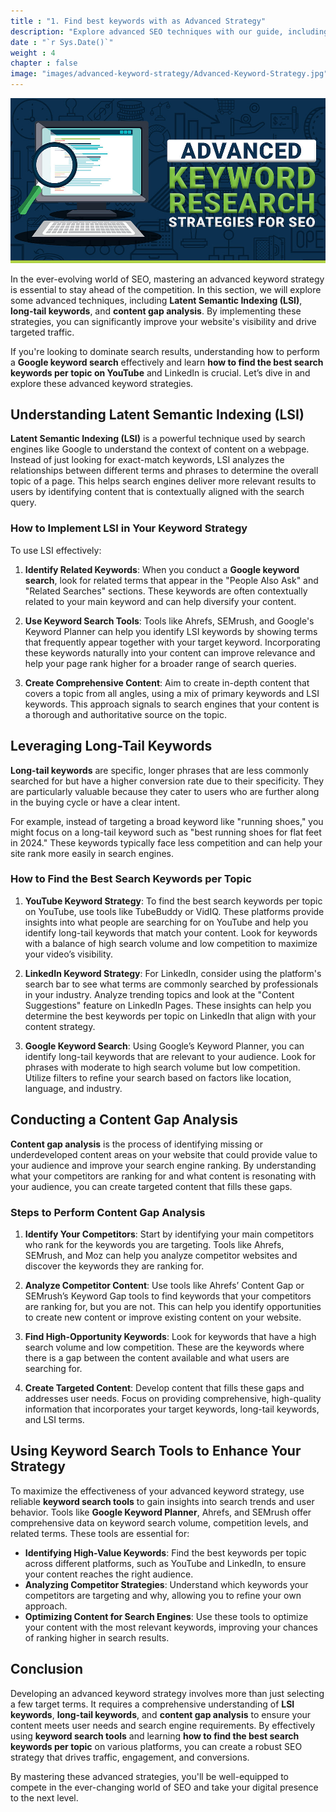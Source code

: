 ```yaml
---
title : "1. Find best keywords with as Advanced Strategy"
description: "Explore advanced SEO techniques with our guide, including advanced SEO courses, training, and advanced technical SEO strategies to boost your site's performance"
date : "`r Sys.Date()`"
weight : 4
chapter : false
image: "images/advanced-keyword-strategy/Advanced-Keyword-Strategy.jpg"
---
```

![Find best keywords with as Advanced Strateg](/images/advanced-keyword-strategy/Advanced-Keyword-Strategy.jpg)

In the ever-evolving world of SEO, mastering an advanced keyword strategy is essential to stay ahead of the competition. In this section, we will explore some advanced techniques, including **Latent Semantic Indexing (LSI)**, **long-tail keywords**, and **content gap analysis**. By implementing these strategies, you can significantly improve your website's visibility and drive targeted traffic.

If you're looking to dominate search results, understanding how to perform a **Google keyword search** effectively and learn **how to find the best search keywords per topic on YouTube** and LinkedIn is crucial. Let’s dive in and explore these advanced keyword strategies.

## Understanding Latent Semantic Indexing (LSI)

**Latent Semantic Indexing (LSI)** is a powerful technique used by search engines like Google to understand the context of content on a webpage. Instead of just looking for exact-match keywords, LSI analyzes the relationships between different terms and phrases to determine the overall topic of a page. This helps search engines deliver more relevant results to users by identifying content that is contextually aligned with the search query.

### How to Implement LSI in Your Keyword Strategy

To use LSI effectively:

1. **Identify Related Keywords**: When you conduct a **Google keyword search**, look for related terms that appear in the "People Also Ask" and "Related Searches" sections. These keywords are often contextually related to your main keyword and can help diversify your content.

2. **Use Keyword Search Tools**: Tools like Ahrefs, SEMrush, and Google's Keyword Planner can help you identify LSI keywords by showing terms that frequently appear together with your target keyword. Incorporating these keywords naturally into your content can improve relevance and help your page rank higher for a broader range of search queries.

3. **Create Comprehensive Content**: Aim to create in-depth content that covers a topic from all angles, using a mix of primary keywords and LSI keywords. This approach signals to search engines that your content is a thorough and authoritative source on the topic.

## Leveraging Long-Tail Keywords

**Long-tail keywords** are specific, longer phrases that are less commonly searched for but have a higher conversion rate due to their specificity. They are particularly valuable because they cater to users who are further along in the buying cycle or have a clear intent.

For example, instead of targeting a broad keyword like "running shoes," you might focus on a long-tail keyword such as "best running shoes for flat feet in 2024." These keywords typically face less competition and can help your site rank more easily in search engines.

### How to Find the Best Search Keywords per Topic

1. **YouTube Keyword Strategy**: To find the best search keywords per topic on YouTube, use tools like TubeBuddy or VidIQ. These platforms provide insights into what people are searching for on YouTube and help you identify long-tail keywords that match your content. Look for keywords with a balance of high search volume and low competition to maximize your video’s visibility.

2. **LinkedIn Keyword Strategy**: For LinkedIn, consider using the platform's search bar to see what terms are commonly searched by professionals in your industry. Analyze trending topics and look at the "Content Suggestions" feature on LinkedIn Pages. These insights can help you determine the best keywords per topic on LinkedIn that align with your content strategy.

3. **Google Keyword Search**: Using Google’s Keyword Planner, you can identify long-tail keywords that are relevant to your audience. Look for phrases with moderate to high search volume but low competition. Utilize filters to refine your search based on factors like location, language, and industry.

## Conducting a Content Gap Analysis

**Content gap analysis** is the process of identifying missing or underdeveloped content areas on your website that could provide value to your audience and improve your search engine ranking. By understanding what your competitors are ranking for and what content is resonating with your audience, you can create targeted content that fills these gaps.

### Steps to Perform Content Gap Analysis

1. **Identify Your Competitors**: Start by identifying your main competitors who rank for the keywords you are targeting. Tools like Ahrefs, SEMrush, and Moz can help you analyze competitor websites and discover the keywords they are ranking for.

2. **Analyze Competitor Content**: Use tools like Ahrefs’ Content Gap or SEMrush’s Keyword Gap tools to find keywords that your competitors are ranking for, but you are not. This can help you identify opportunities to create new content or improve existing content on your website.

3. **Find High-Opportunity Keywords**: Look for keywords that have a high search volume and low competition. These are the keywords where there is a gap between the content available and what users are searching for.

4. **Create Targeted Content**: Develop content that fills these gaps and addresses user needs. Focus on providing comprehensive, high-quality information that incorporates your target keywords, long-tail keywords, and LSI terms.

## Using Keyword Search Tools to Enhance Your Strategy

To maximize the effectiveness of your advanced keyword strategy, use reliable **keyword search tools** to gain insights into search trends and user behavior. Tools like **Google Keyword Planner**, Ahrefs, and SEMrush offer comprehensive data on keyword search volume, competition levels, and related terms. These tools are essential for:

- **Identifying High-Value Keywords**: Find the best keywords per topic across different platforms, such as YouTube and LinkedIn, to ensure your content reaches the right audience.
- **Analyzing Competitor Strategies**: Understand which keywords your competitors are targeting and why, allowing you to refine your own approach.
- **Optimizing Content for Search Engines**: Use these tools to optimize your content with the most relevant keywords, improving your chances of ranking higher in search results.

## Conclusion

Developing an advanced keyword strategy involves more than just selecting a few target terms. It requires a comprehensive understanding of **LSI keywords**, **long-tail keywords**, and **content gap analysis** to ensure your content meets user needs and search engine requirements. By effectively using **keyword search tools** and learning **how to find the best search keywords per topic** on various platforms, you can create a robust SEO strategy that drives traffic, engagement, and conversions.

By mastering these advanced strategies, you'll be well-equipped to compete in the ever-changing world of SEO and take your digital presence to the next level.
